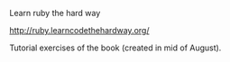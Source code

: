 Learn ruby the hard way 

http://ruby.learncodethehardway.org/

Tutorial exercises of the book (created in mid of August).
